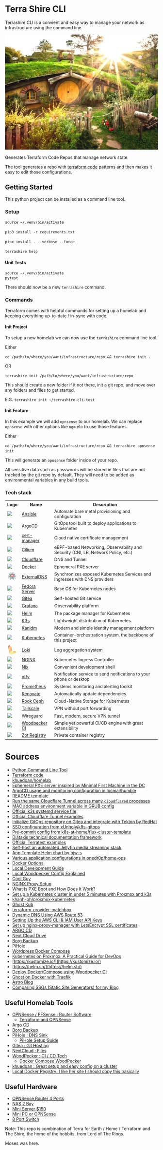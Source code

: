 # Terra Shire CLI

Terrashire CLI is a convient and easy way to manage your network as infrastructure using the command line.

![The Shire](imgs/the_shire.webp)

Generates Terraform Code Repos that manage network state.

The tool generates a repo with [terraform code](https://developer.hashicorp.com/terraform) patterns and then makes it easy to edit those configurations.

## Getting Started

This python project can be installed as a command line tool. 

### Setup

```
source ~/.venv/bin/activate

pip3 install -r requirements.txt

pipx install . --verbose --force

terrashire help
```

#### Unit Tests

```
source ~/.venv/bin/activate
pytest
```

There should now be a new `terrashire` command.

### Commands

Terraform comes with helpful commands for setting up a homelab and keeping everything up-to-date / in-sync with code.

#### Init Project

To setup a new homelab we can now use the `terrashire` command line tool.

Either 

`cd /path/to/where/you/want/infrastructure/repo && terrashire init .`

OR

`terrashire init /path/to/where/you/want/infrastructure/repo`

This should create a new folder if it not there, init a git repo, and move over any folders and files to get started.

E.G. `terrashire init ~/terrashire-cli-test`

#### Init Feature

In this example we will add `opnsense` to our homelab. We can replace `opnsense` with other options like `ngm` etc to use those features.

Either 

`cd /path/to/where/you/want/infrastructure/repo && terrashire opnsense init`

This will generate an `opnsense` folder inside of your repo. 

All sensitive data such as passwords will be stored in files that are not tracked by the git repo by default.
They will need to be added as environmental variables in any build tools.

### Tech stack

<table>
    <tr>
        <th>Logo</th>
        <th>Name</th>
        <th>Description</th>
    </tr>
    <tr>
        <td><img width="32" src="https://simpleicons.org/icons/ansible.svg"></td>
        <td><a href="https://www.ansible.com">Ansible</a></td>
        <td>Automate bare metal provisioning and configuration</td>
    </tr>
    <tr>
        <td><img width="32" src="https://avatars.githubusercontent.com/u/30269780"></td>
        <td><a href="https://argoproj.github.io/cd">ArgoCD</a></td>
        <td>GitOps tool built to deploy applications to Kubernetes</td>
    </tr>
    <tr>
        <td><img width="32" src="https://github.com/jetstack/cert-manager/raw/master/logo/logo.png"></td>
        <td><a href="https://cert-manager.io">cert-manager</a></td>
        <td>Cloud native certificate management</td>
    </tr>
    <tr>
        <td><img width="32" src="https://avatars.githubusercontent.com/u/21054566?s=200&v=4"></td>
        <td><a href="https://cilium.io">Cilium</a></td>
        <td>eBPF-based Networking, Observability and Security (CNI, LB, Network Policy, etc.)</td>
    </tr>
    <tr>
        <td><img width="32" src="https://avatars.githubusercontent.com/u/314135?s=200&v=4"></td>
        <td><a href="https://www.cloudflare.com">Cloudflare</a></td>
        <td>DNS and Tunnel</td>
    </tr>
    <tr>
        <td><img width="32" src="https://www.docker.com/wp-content/uploads/2022/03/Moby-logo.png"></td>
        <td><a href="https://www.docker.com">Docker</a></td>
        <td>Ephemeral PXE server</td>
    </tr>
    <tr>
        <td><img width="32" src="https://github.com/kubernetes-sigs/external-dns/raw/master/docs/img/external-dns.png"></td>
        <td><a href="https://github.com/kubernetes-sigs/external-dns">ExternalDNS</a></td>
        <td>Synchronizes exposed Kubernetes Services and Ingresses with DNS providers</td>
    </tr>
    <tr>
        <td><img width="32" src="https://upload.wikimedia.org/wikipedia/commons/thumb/3/3f/Fedora_logo.svg/267px-Fedora_logo.svg.png"></td>
        <td><a href="https://getfedora.org/en/server">Fedora Server</a></td>
        <td>Base OS for Kubernetes nodes</td>
    </tr>
    <tr>
        <td><img width="32" src="https://upload.wikimedia.org/wikipedia/commons/b/bb/Gitea_Logo.svg"></td>
        <td><a href="https://gitea.com">Gitea</a></td>
        <td>Self-hosted Git service</td>
    </tr>
    <tr>
        <td><img width="32" src="https://grafana.com/static/img/menu/grafana2.svg"></td>
        <td><a href="https://grafana.com">Grafana</a></td>
        <td>Observability platform</td>
    </tr>
    <tr>
        <td><img width="32" src="https://helm.sh/img/helm.svg"></td>
        <td><a href="https://helm.sh">Helm</a></td>
        <td>The package manager for Kubernetes</td>
    </tr>
    <tr>
        <td><img width="32" src="https://avatars.githubusercontent.com/u/49319725"></td>
        <td><a href="https://k3s.io">K3s</a></td>
        <td>Lightweight distribution of Kubernetes</td>
    </tr>
    <tr>
        <td><img width="32" src="https://kanidm.com/images/logo.svg"></td>
        <td><a href="https://kanidm.com">Kanidm</a></td>
        <td>Modern and simple identity management platform</td>
    </tr>
    <tr>
        <td><img width="32" src="https://avatars.githubusercontent.com/u/13629408"></td>
        <td><a href="https://kubernetes.io">Kubernetes</a></td>
        <td>Container-orchestration system, the backbone of this project</td>
    </tr>
    <tr>
        <td><img width="32" src="https://github.com/grafana/loki/blob/main/docs/sources/logo.png?raw=true"></td>
        <td><a href="https://grafana.com/oss/loki">Loki</a></td>
        <td>Log aggregation system</td>
    </tr>
    <tr>
        <td><img width="32" src="https://avatars.githubusercontent.com/u/1412239?s=200&v=4"></td>
        <td><a href="https://www.nginx.com">NGINX</a></td>
        <td>Kubernetes Ingress Controller</td>
    </tr>
    <tr>
        <td><img width="32" src="https://raw.githubusercontent.com/NixOS/nixos-artwork/refs/heads/master/logo/nix-snowflake-colours.svg"></td>
        <td><a href="https://nixos.org">Nix</a></td>
        <td>Convenient development shell</td>
    </tr>
    <tr>
        <td><img width="32" src="https://ntfy.sh/_next/static/media/logo.077f6a13.svg"></td>
        <td><a href="https://ntfy.sh">ntfy</a></td>
        <td>Notification service to send notifications to your phone or desktop</td>
    </tr>
    <tr>
        <td><img width="32" src="https://avatars.githubusercontent.com/u/3380462"></td>
        <td><a href="https://prometheus.io">Prometheus</a></td>
        <td>Systems monitoring and alerting toolkit</td>
    </tr>
    <tr>
        <td><img width="32" src="https://docs.renovatebot.com/assets/images/logo.png"></td>
        <td><a href="https://www.whitesourcesoftware.com/free-developer-tools/renovate">Renovate</a></td>
        <td>Automatically update dependencies</td>
    </tr>
    <tr>
        <td><img width="32" src="https://raw.githubusercontent.com/rook/artwork/master/logo/blue.svg"></td>
        <td><a href="https://rook.io">Rook Ceph</a></td>
        <td>Cloud-Native Storage for Kubernetes</td>
    </tr>
    <tr>
        <td><img width="32" src="https://avatars.githubusercontent.com/u/48932923?s=200&v=4"></td>
        <td><a href="https://tailscale.com">Tailscale</a></td>
        <td>VPN without port forwarding</td>
    </tr>
    <tr>
        <td><img width="32" src="https://avatars.githubusercontent.com/u/13991055?s=200&v=4"></td>
        <td><a href="https://www.wireguard.com">Wireguard</a></td>
        <td>Fast, modern, secure VPN tunnel</td>
    </tr>
    <tr>
        <td><img width="32" src="https://avatars.githubusercontent.com/u/84780935?s=200&v=4"></td>
        <td><a href="https://woodpecker-ci.org">Woodpecker CI</a></td>
        <td>Simple yet powerful CI/CD engine with great extensibility</td>
    </tr>
    <tr>
        <td><img width="32" src="https://zotregistry.dev/v2.0.2/assets/images/logo.svg"></td>
        <td><a href="https://zotregistry.dev">Zot Registry</a></td>
        <td>Private container registry</td>
    </tr>
</table>

# Sources

- [Python Command Line Tool](https://packaging.python.org/en/latest/guides/creating-command-line-tools/)
- [Terraform code](https://developer.hashicorp.com/terraform)
- [khuedoan/homelab](https://github.com/khuedoan/homelab)
- [Ephemeral PXE server inspired by Minimal First Machine in the DC](https://speakerdeck.com/amcguign/minimal-first-machine-in-the-dc)
- [ArgoCD usage and monitoring configuration in locmai/humble](https://github.com/locmai/humble)
- [README template](https://github.com/othneildrew/Best-README-Template)
- [Run the same Cloudflare Tunnel across many `cloudflared` processes](https://developers.cloudflare.com/cloudflare-one/tutorials/many-cfd-one-tunnel)
- [MAC address environment variable in GRUB config](https://askubuntu.com/questions/1272400/how-do-i-automate-network-installation-of-many-ubuntu-18-04-systems-with-efi-and)
- [Official k3s systemd service file](https://github.com/k3s-io/k3s/blob/master/k3s.service)
- [Official Cloudflare Tunnel examples](https://github.com/cloudflare/argo-tunnel-examples)
- [Initialize GitOps repository on Gitea and integrate with Tekton by RedHat](https://github.com/redhat-scholars/tekton-tutorial/tree/master/triggers)
- [SSO configuration from xUnholy/k8s-gitops](https://github.com/xUnholy/k8s-gitops)
- [Pre-commit config from k8s-at-home/flux-cluster-template](https://github.com/k8s-at-home/flux-cluster-template)
- [Diátaxis technical documentation framework](https://diataxis.fr)
- [Official Terratest examples](https://github.com/gruntwork-io/terratest/tree/master/test)
- [Self-host an automated Jellyfin media streaming stack](https://zerodya.net/self-host-jellyfin-media-streaming-stack)
- [App Template Helm chart by bjw-s](https://bjw-s-labs.github.io/helm-charts/docs/app-template)
- [Various application configurations in onedr0p/home-ops](https://github.com/onedr0p/home-ops)
- [Docker Options](https://woodpecker-ci.org/docs/administration/configuration/backends/docker)
- [Local Development Guide](https://woodpecker-ci.org/docs/development/getting-started)
- [Local Woodpecker Config Explained](https://wilw.dev/notes/woodpecker)
- [Cool Guy](https://jan.wildeboer.net/2024/12/Woodpecker-Shenanigans/)
- [NGINX Proxy Setup](https://anthonyconstant.co.uk/blog/f/local-ssl-certificate-using-nginx-proxy-manager-dockerportainer)
- [What Is PXE Boot and How Does It Work?](https://heimdalsecurity.com/blog/what-is-pxe-boot/)
- [Set up a Kubernetes cluster in under 5 minutes with Proxmox and k3s](https://dev.to/mihailtd/set-up-a-kubernetes-cluster-in-under-5-minutes-with-proxmox-and-k3s-2987)
- [khanh-ph/proxmox-kubernetes](https://github.com/khanh-ph/proxmox-kubernetes)
- [Ghost Kub](https://github.com/sredevopsorg/ghost-on-kubernetes)
- [terraform-provider-matchbox](https://github.com/poseidon/terraform-provider-matchbox)
- [Dynamic DNS Using AWS Route 53](https://avishayil.medium.com/dynamic-dns-using-aws-route-53-60a2331a58a4)
- [Setting Up the AWS CLI & IAM User API Keys](https://medium.com/@terminalsandcoffee/setting-up-the-aws-cli-iam-user-api-keys-b83554e314e4)
- [Set up nginx-proxy-manager with LetsEncrypt SSL certificates](https://unixorn.github.io/post/hass/2023-07-09-set-up-nginx-proxy-manager/)
- [ARGO CD](https://argoproj.github.io/cd/)
- [Next Cloud Drive](https://github.com/nextcloud/all-in-one#nextcloud-all-in-one)
- [Borg Backup](https://github.com/borgbackup/borg#what-is-borgbackup)
- [PiHole](https://pi-hole.net/)
- [Wordpress Docker Compose](https://github.com/nezhar/wordpress-docker-compose)
- [Kubernetes on Proxmox: A Practical Guide for DevOps](https://www.plural.sh/blog/kubernetes-on-proxmox-guide/)
- [https://kustomize.io/](https://kustomize.io/)
- [https://helm.sh/](https://helm.sh/)
- [Deploy Docker/Compose using Woodpecker CI](https://hinty.io/vverenko/deploy-docker-compose-using-woodpecker-ci/)
- [Ghost on Docker with Traefik](https://faun.pub/ghost-on-docker-with-traefik-50358b59dfd3)
- [Astro Blog](https://docs.astro.build/en/getting-started/)
- [Comparing SSGs (Static Site Generators) for my Blog](https://medium.com/@davidmles/comparing-ssgs-static-site-generators-for-my-blog-a6724a719150)

## Useful Homelab Tools

- [OPNSense / PFSense : Router Software]()
    - [Terraform and OPNSense](https://registry.terraform.io/providers/browningluke/opnsense/latest/docs)
- [Argo CD](https://argoproj.github.io/cd/)
- [Borg Backup](https://github.com/borgbackup/borg#what-is-borgbackup)
- [PiHole : DNS Sink](https://pi-hole.net/)
    - [PiHole Setup Guide](https://www.raspberrypi.com/tutorials/running-pi-hole-on-a-raspberry-pi/)
- [Gitea : Git Hosting]()
- [NextCloud : Files](https://github.com/nextcloud/all-in-one#nextcloud-all-in-one)
- [WoodPecker : CI / CD Tech](https://woodpecker-ci.org/docs/intro)
    - [Docker Compose WoodPecker](https://codeberg.org/alexruf/docker-compose-woodpecker-ci)
- [khuedoan : Great setup and easy config on a cluster](https://github.com/khuedoan/homelab)
- [Local Docker Registry: I like her site I should copy this basically](https://www.allisonthackston.com/articles/local-docker-registry.html)

## Useful Hardware

- [OPNSense Router 4 Ports](https://a.co/d/13mnVcU)
- [NAS 2 Bay](https://a.co/d/fwVYIlW)
- [Mini Server $150](https://a.co/d/gJYIDzQ)
- [Mini PC or OPNSense](https://a.co/d/98bnOv4)
- [8 Port Switch](https://a.co/d/1AAodm2)

Note: This repo is combination of Terra for Earth / Home / Terraform and The Shire, the home of the hobbits, from Lord of The Rings. 

Moses was here.
